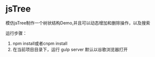 # jsTree
模仿jsTree制作一个树状结构Demo,并且可以动态增加和删除操作，以及搜索

运行步骤：
1. npm install或者cnpm install
2. 在当前项目目录下，运行 gulp server 默认以谷歌浏览器打开